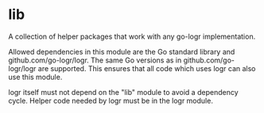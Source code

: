 # lib

A collection of helper packages that work with any go-logr implementation.

Allowed dependencies in this module are the Go standard library and
github.com/go-logr/logr. The same Go versions as in github.com/go-logr/logr are
supported. This ensures that all code which uses logr can also use this module.

logr itself must not depend on the "lib" module to avoid a dependency
cycle. Helper code needed by logr must be in the logr module.
